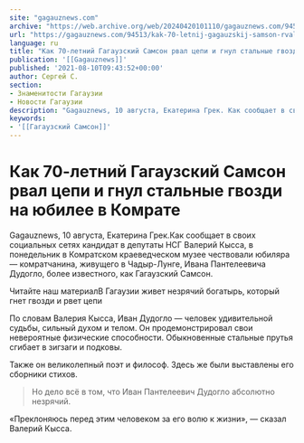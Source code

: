 ```yaml
---
site: "gagauznews.com"
archive: "https://web.archive.org/web/20240420101110/gagauznews.com/94513/kak-70-letnij-gagauzskij-samson-rval-tsepi-i-gnul-stalnye-gvozdi-na-yubilee-v-komrate.html"
url: "https://gagauznews.com/94513/kak-70-letnij-gagauzskij-samson-rval-tsepi-i-gnul-stalnye-gvozdi-na-yubilee-v-komrate.html"
language: ru
title: "Как 70-летний Гагаузский Самсон рвал цепи и гнул стальные гвозди на юбилее в Комрате"
publication: '[[Gagauznews]]'
published: '2021-08-10T09:43:52+00:00'
author: Сергей С.
section:
- Знаменитости Гагаузии
- Новости Гагаузии
description: "Gagauznews, 10 августа, Екатерина Грек. Как сообщает в своих социальных сетях кандидат в депутаты НСГ Валерий Кысса, в понедельник в Комратском краеведческом музее чествовали юбиляра — комратчанина, живущего в Чадыр-Лунге, Ивана Пантелеевича Дудогло, более известного, как Гагаузский Самсон. Читайте наш материал В Гагаузии живет незрячий богатырь, который гнет гвозди и рвет цепи По словам Валерия Кысса, Иван Дудогло — человек удивительной судьбы, сильный духом и телом. Он продемонстрировал свои невероятные физические способности. Обыкновенные стальные прутья сгибает в зигзаги и подковы. Также он великолепный поэт и философ. Здесь же были выставлены его сборники стихов. Но дело всё в том, что Иван […]"
keywords:
- '[[Гагаузский Самсон]]'
---
```


# Как 70-летний Гагаузский Самсон рвал цепи и гнул стальные гвозди на юбилее в Комрате

Gagauznews, 10 августа, Екатерина Грек.Как сообщает в своих социальных сетях кандидат в депутаты НСГ Валерий Кысса, в понедельник в Комратском краеведческом музее чествовали юбиляра — комратчанина, живущего в Чадыр-Лунге, Ивана Пантелеевича Дудогло, более известного, как Гагаузский Самсон.

Читайте наш материалВ Гагаузии живет незрячий богатырь, который гнет гвозди и рвет цепи

По словам Валерия Кысса, Иван Дудогло — человек удивительной судьбы, сильный духом и телом. Он продемонстрировал свои невероятные физические способности. Обыкновенные стальные прутья сгибает в зигзаги и подковы.

Также он великолепный поэт и философ. Здесь же были выставлены его сборники стихов.

> Но дело всё в том, что Иван Пантелеевич Дудогло абсолютно незрячий.

«Преклоняюсь перед этим человеком за его волю к жизни», — сказал Валерий Кысса.